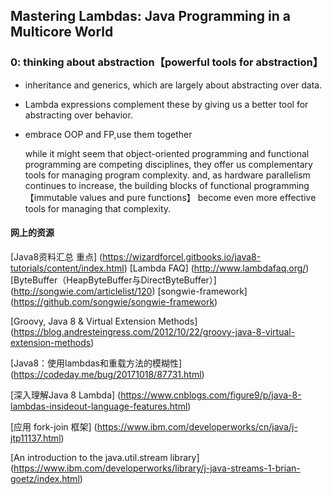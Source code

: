 ##     Mastering Lambdas: Java Programming in a Multicore World

### 0: thinking about abstraction【powerful tools for abstraction】

* inheritance and generics, which are largely about abstracting over data.

* Lambda expressions complement these by giving us a better tool for abstracting over behavior.

* embrace OOP and FP,use them together

  while it might seem that object-oriented programming and functional programming are competing disciplines, 
  they offer us complementary tools for managing program complexity. 
  and, as hardware parallelism continues to increase, the building blocks of functional programming【immutable values and pure functions】
  become even more effective tools for managing that complexity.
  
  
  
  
  
  
 #### 网上的资源
 [Java8资料汇总  重点] (https://wizardforcel.gitbooks.io/java8-tutorials/content/index.html)
 [Lambda FAQ] (http://www.lambdafaq.org/)
 [ByteBuffer（HeapByteBuffer与DirectByteBuffer）] (http://songwie.com/articlelist/120)
 [songwie-framework] (https://github.com/songwie/songwie-framework)
 
 [Groovy, Java 8 & Virtual Extension Methods] (https://blog.andresteingress.com/2012/10/22/groovy-java-8-virtual-extension-methods)
 
 [Java8：使用lambdas和重载方法的模糊性] (https://codeday.me/bug/20171018/87731.html)
 
 [深入理解Java 8 Lambda]    (https://www.cnblogs.com/figure9/p/java-8-lambdas-insideout-language-features.html)
 
 [应用 fork-join 框架]  (https://www.ibm.com/developerworks/cn/java/j-jtp11137.html)
 
 [An introduction to the java.util.stream library] (https://www.ibm.com/developerworks/library/j-java-streams-1-brian-goetz/index.html)